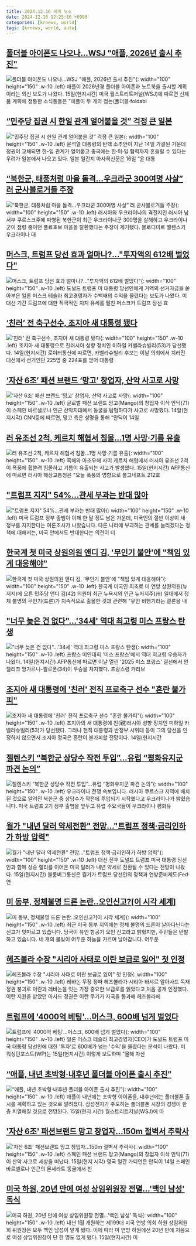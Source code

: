 ```yaml
---
title: 2024.12.16 세계 뉴스
date: 2024-12-16 12:25:16 +0900
categories: [krnews, world]
tags: [krnews, world, auto]
---
```

## [폴더블 아이폰도 나오나…WSJ "애플, 2026년 출시 추진"](https://n.news.naver.com/mnews/article/025/0003407989)

![폴더블 아이폰도 나오나…WSJ "애플, 2026년 출시 추진"](https://mimgnews.pstatic.net/image/origin/025/2024/12/15/3407989.jpg?type=nf220_150){: width="100" height="150" .w-10 .left}
애플이 2026년경 폴더블 아이폰과 노트북을 출시할 계획이라는 외신 보도가 나왔다. 15일(현지시간) 미국 월스트리트저널(WSJ)에 따르면 신제품 계획에 정통한 소식통들은 "애플이 두 개의 접는(폴더블·foldabl

## [“민주당 집권 시 한일 관계 얼어붙을 것” 걱정 큰 일본](https://n.news.naver.com/mnews/article/005/0001746095)

![“민주당 집권 시 한일 관계 얼어붙을 것” 걱정 큰 일본](https://mimgnews.pstatic.net/image/origin/005/2024/12/16/1746095.jpg?type=nf220_150){: width="100" height="150" .w-10 .left}
윤석열 대통령의 탄핵 소추안이 지난 14일 가결된 가운데 정권이 교체되면 한-일 관계가 얼어붙고 종국에는 한·미·일 협력까지 흔들릴 수 있다는 우려가 일본에서 나오고 있다. 일본 일간지 아사히신문은 16일 “윤 대통

## [“북한군, 태풍처럼 마을 돌격…우크라군 300여명 사살” 러 군사블로거들 주장](https://n.news.naver.com/mnews/article/020/0003604199)

![“북한군, 태풍처럼 마을 돌격…우크라군 300여명 사살” 러 군사블로거들 주장](https://mimgnews.pstatic.net/image/origin/020/2024/12/15/3604199.jpg?type=nf220_150){: width="100" height="150" .w-10 .left}
러시아와 우크라이나의 격전지인 러시아 남서부 쿠르스크주에 파병된 북한군이 최근 우크라이나군 300명을 살해하고 우크라이나군이 점령 중이던 플료호보 마을을 탈환했다는 주장이 제기됐다. 볼로디미르 젤렌스키 우크라이나 대

## [머스크, 트럼프 당선 효과 얼마나?…"투자액의 612배 벌었다"](https://n.news.naver.com/mnews/article/088/0000920906)

![머스크, 트럼프 당선 효과 얼마나?…"투자액의 612배 벌었다"](https://mimgnews.pstatic.net/image/origin/088/2024/12/16/920906.jpg?type=nf220_150){: width="100" height="150" .w-10 .left}
도널드 트럼프 미 대통령 당선인에게 거액의 선거자금을 쏟아부은 일론 머스크 테슬라 최고경영자가 수백배의 수익을 올렸다는 보도가 나왔다. 미 대선 기간 트럼프에 대한 적극적인 지지 유세를 펼친 머스크가 트럼프 당선 효

## [‘친러’ 전 축구선수, 조지아 새 대통령 됐다](https://n.news.naver.com/mnews/article/032/0003339471)

![‘친러’ 전 축구선수, 조지아 새 대통령 됐다](https://mimgnews.pstatic.net/image/origin/032/2024/12/16/3339471.jpg?type=nf220_150){: width="100" height="150" .w-10 .left}
조지아 새 대통령으로 친러시아 성향 정치인 미하일 카벨라슈빌리(53)가 당선됐다. 14일(현지시간) 로이터통신에 따르면, 카벨라슈빌리 후보는 이날 의회에서 치러진 대선에서 선거인단 225명 중 224표를 얻어 대통령

## [‘자산 6조’ 패션 브랜드 ‘망고’ 창업자, 산악 사고로 사망](https://n.news.naver.com/mnews/article/023/0003876650)

![‘자산 6조’ 패션 브랜드 ‘망고’ 창업자, 산악 사고로 사망](https://mimgnews.pstatic.net/image/origin/023/2024/12/15/3876650.jpg?type=nf220_150){: width="100" height="150" .w-10 .left}
글로벌 패션 브랜드 망고(Mango)의 창업자 이삭 안딕(71)이 스페인 바르셀로나 인근 산악지대에서 동굴을 탐험하다가 사고로 사망했다. 14일(현지시각) CNN등에 따르면, 망고 측은 성명을 통해 “안딕이 14일

## [러 유조선 2척, 케르치 해협서 침몰…1명 사망·기름 유출](https://n.news.naver.com/mnews/article/421/0007969556)

![러 유조선 2척, 케르치 해협서 침몰…1명 사망·기름 유출](https://mimgnews.pstatic.net/image/origin/421/2024/12/15/7969556.jpg?type=nf220_150){: width="100" height="150" .w-10 .left}
흑해와 아조우해 사이 케르치 해협에서 러시아 유조선 2척이 폭풍에 휩쓸려 침몰하고 기름이 유출되는 사고가 발생했다. 15일(현지시간) AFP통신에 따르면 러시아 해상교통청은 "오늘 폭풍의 영향으로 볼고네프트 212호

## ["트럼프 지지" 54%…관세 부과는 반대 많아](https://n.news.naver.com/mnews/article/055/0001215609)

!["트럼프 지지" 54%…관세 부과는 반대 많아](https://mimgnews.pstatic.net/image/origin/055/2024/12/16/1215609.jpg?type=nf220_150){: width="100" height="150" .w-10 .left}
미국 트럼프 정부 출범이 이제 한 달 정도 남은 가운데, 미국인의 절반 이상이 새 정부를 지지한다는 여론조사가 나왔습니다. 다른 나라에 부과하는 관세를 늘리겠다는 정책에 대해서는, 미국 안에서도 반대한다는 의견이 더

## [한국계 첫 미국 상원의원 앤디 김, '무인기 불안'에 "책임 있게 대응해야"](https://n.news.naver.com/mnews/article/469/0000838966)

![한국계 첫 미국 상원의원 앤디 김, '무인기 불안'에 "책임 있게 대응해야"](https://mimgnews.pstatic.net/image/origin/469/2024/12/16/838966.jpg?type=nf220_150){: width="100" height="150" .w-10 .left}
한국계 미국인 최초로 미 연방 상원의원(뉴저지)에 오른 민주당 앤디 김(42) 의원이 최근 뉴욕시와 인근 뉴저지주(州) 일대에서 정체 불명의 무인기(드론)가 지속적으로 출몰한 것과 관련해 "유인 비행기라는 결론을 내

## ["너무 늦은 건 없다"…'34세' 역대 최고령 미스 프랑스 탄생](https://n.news.naver.com/mnews/article/421/0007969404)

!["너무 늦은 건 없다"…'34세' 역대 최고령 미스 프랑스 탄생](https://mimgnews.pstatic.net/image/origin/421/2024/12/15/7969404.jpg?type=nf220_150){: width="100" height="150" .w-10 .left}
프랑스 미인대회 '미스 프랑스'에서 역대 최고령 우승자가 나왔다. 14일(현지시간) AFP통신에 따르면 이날 열린 '2025 미스 프랑스' 결선에서 안젤리크 앙가르니-필로폰(34)이 우승을 차지했다. 프랑스령 카리브

## [조지아 새 대통령에 '친러' 전직 프로축구 선수 "혼란 불가피"](https://n.news.naver.com/mnews/article/277/0005517872)

![조지아 새 대통령에 '친러' 전직 프로축구 선수 "혼란 불가피"](https://mimgnews.pstatic.net/image/origin/277/2024/12/16/5517872.jpg?type=nf220_150){: width="100" height="150" .w-10 .left}
조지아의 새 대통령에 친(親)러시아 성향 정치인 미하일 카벨라슈빌리(53)가 당선됐다. 그러나 현직 대통령과 반정부 시위대 등이 그의 당선을 인정하지 않으면서 조지아 정국은 혼란이 불가피할 전망이다. 14일(현지시간

## [젤렌스키 “북한군 상당수 작전 투입”…유럽 “평화유지군 파견 논의”](https://n.news.naver.com/mnews/article/056/0011857531)

![젤렌스키 “북한군 상당수 작전 투입”…유럽 “평화유지군 파견 논의”](https://mimgnews.pstatic.net/image/origin/056/2024/12/16/11857531.jpg?type=nf220_150){: width="100" height="150" .w-10 .left}
우크라이나 전쟁 속보입니다. 러시아 쿠르스크 지역에 배치된 것으로 알려진 북한군 중 상당수가 작전에 투입되기 시작했다고 우크라이나가 밝혔습니다. 미국 트럼프 2기 정부 출범을 앞두고 유럽 주요국들이 우크라이나 평화유

## [월가 "내년 달러 약세전환" 전망…"트럼프 정책·금리인하가 하방 압력"](https://n.news.naver.com/mnews/article/123/0002348920)

![월가 "내년 달러 약세전환" 전망…"트럼프 정책·금리인하가 하방 압력"](https://mimgnews.pstatic.net/image/origin/123/2024/12/16/2348920.jpg?type=nf220_150){: width="100" height="150" .w-10 .left}
대선 전후 도널드 트럼프 미국 대통령 당선인과 함께 상승 랠리를 이어온 미국 달러가 내년 약세로 전환될 수 있다는 전망이 나왔다. 15일(현지시간) 블룸버그통신은 월가가 트럼프 당선인의 정책과 연방준비제도(Fed·연

## [미 동부, 정체불명 드론 논란‥오인신고?[이 시각 세계]](https://n.news.naver.com/mnews/article/214/0001394002)

![미 동부, 정체불명 드론 논란‥오인신고?[이 시각 세계]](https://mimgnews.pstatic.net/image/origin/214/2024/12/16/1394002.jpg?type=nf220_150){: width="100" height="150" .w-10 .left}
최근 미국 동부 지역에는 정체 불명의 드론이 날아다닌다는 신고가 잇따르고 있습니다. 당국이 유인 항공기 오인 신고라고 밝혔지만, 주민들은 반발하고 있습니다. 네 개의 불빛이 어두운 하늘을 가르며 날아갑니다. 어두운

## [헤즈볼라 수장 "시리아 사태로 이란 보급로 잃어" 첫 인정](https://n.news.naver.com/mnews/article/003/0012963613)

![헤즈볼라 수장 "시리아 사태로 이란 보급로 잃어" 첫 인정](https://mimgnews.pstatic.net/image/origin/003/2024/12/16/12963613.jpg?type=nf220_150){: width="100" height="150" .w-10 .left}
레바논 무장 정파 헤즈볼라가 시리아 바샤르 알아사드 독재 정권 붕괴로 이란과 레바논을 잇는 가장 중요한 보급로를 잃었다고 처음 공개 인정했다. 이란 지원을 받았던 아사드 정권은 이란 무기가 자국을 통과해 헤즈볼라에

## [트럼프에 '4000억 베팅'…머스크, 600배 넘게 벌었다](https://n.news.naver.com/mnews/article/015/0005070443)

![트럼프에 '4000억 베팅'…머스크, 600배 넘게 벌었다](https://mimgnews.pstatic.net/image/origin/015/2024/12/16/5070443.jpg?type=nf220_150){: width="100" height="150" .w-10 .left}
일론 머스크 테슬라 최고경영자(CEO)가 도널드 트럼프 미국 대통령 당선인에 대한 '투자'로 600배가 넘는 '수익'을 올렸다는 분석이 나왔다. 미 워싱턴포스트(WP)는 15일(현지시간) 이렇게 보도하며 "올해 자산

## [“애플, 내년 초박형·내후년 폴더블 아이폰 출시 추진”](https://n.news.naver.com/mnews/article/011/0004428223)

![“애플, 내년 초박형·내후년 폴더블 아이폰 출시 추진”](https://mimgnews.pstatic.net/image/origin/011/2024/12/15/4428223.jpg?type=nf220_150){: width="100" height="150" .w-10 .left}
애플이 내년에는 초박형 아이폰을, 내후년에는 폴더블폰 출시를 계획하고 있는 것으로 알려졌다. 삼성전자가 주도하는 폴더블폰 시장의 경쟁이 한층 치열해질 것으로 전망된다. 15일(현지 시간) 월스트리트저널(WSJ)에 따

## ['자산 6조' 패션브랜드 망고 창업자…150m 절벽서 추락사](https://n.news.naver.com/mnews/article/003/0012963971)

!['자산 6조' 패션브랜드 망고 창업자…150m 절벽서 추락사](https://mimgnews.pstatic.net/image/origin/003/2024/12/16/12963971.jpg?type=nf220_150){: width="100" height="150" .w-10 .left}
스페인 패션 브랜드 망고(Mango)의 창업자 이삭 안딕(71)이 산악 사고로 세상을 떠났다. 15일(현지 시각) 영국 일간 가디언은 안딕이 14일 스페인 바르셀로나 인근의 몬세라트 동굴에서 친

## [미국 하원, 20년 만에 여성 상임위원장 전멸…'백인 남성' 독식](https://n.news.naver.com/mnews/article/025/0003408109)

![미국 하원, 20년 만에 여성 상임위원장 전멸…'백인 남성' 독식](https://mimgnews.pstatic.net/image/origin/025/2024/12/16/3408109.jpg?type=nf220_150){: width="100" height="150" .w-10 .left}
내년 1월 개원하는 제199대 미국 연방 의회 하원 상임위원회 위원장은 모두 백인 남성이 맡게 됐다. 이에 따라 미 연방 하원에선 20년 만에 처음으로 여성 상임위원장이 단 한 명도 없게 됐다. 15일(현지시간) 미

